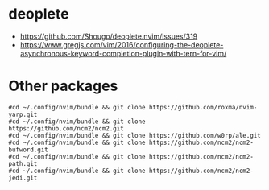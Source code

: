 # deoplete
* https://github.com/Shougo/deoplete.nvim/issues/319
* https://www.gregjs.com/vim/2016/configuring-the-deoplete-asynchronous-keyword-completion-plugin-with-tern-for-vim/

# Other packages
```
#cd ~/.config/nvim/bundle && git clone https://github.com/roxma/nvim-yarp.git
#cd ~/.config/nvim/bundle && git clone https://github.com/ncm2/ncm2.git
#cd ~/.config/nvim/bundle && git clone https://github.com/w0rp/ale.git
#cd ~/.config/nvim/bundle && git clone https://github.com/ncm2/ncm2-bufword.git
#cd ~/.config/nvim/bundle && git clone https://github.com/ncm2/ncm2-path.git
#cd ~/.config/nvim/bundle && git clone https://github.com/ncm2/ncm2-jedi.git
```
